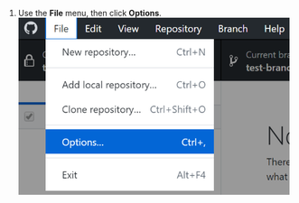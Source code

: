 1. Use the **File** menu, then click **Options**. ![The Options value in the Settings drop-down menu](/assets/images/help/desktop/windows-choose-options.png)
